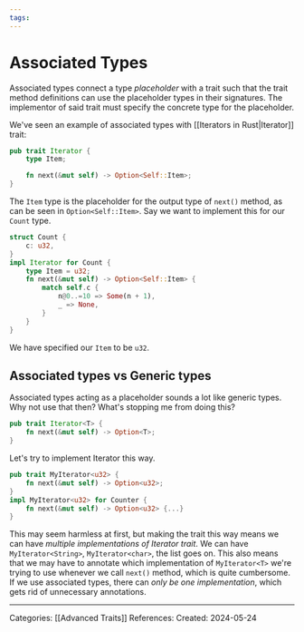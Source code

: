 ```yaml
---
tags:
---
```

# Associated Types
Associated types connect a type _placeholder_ with a trait such that the trait method definitions can use the placeholder types in their signatures. The implementor of said trait must specify the concrete type for the placeholder.

We've seen an example of associated types with [[Iterators in Rust|Iterator]] trait:
```rust
pub trait Iterator {
	type Item;

	fn next(&mut self) -> Option<Self::Item>;
}
```
The `Item` type is the placeholder for the output type of `next()` method, as can be seen in `Option<Self::Item>`. Say we want to implement this for our `Count` type.
``` rust
struct Count {
	c: u32,
}
impl Iterator for Count {
	type Item = u32;
	fn next(&mut self) -> Option<Self::Item> {
		match self.c {
			n@0..=10 => Some(n + 1),
			_ => None,
		}
	}
}
```
We have specified our `Item` to be `u32`.

## Associated types vs Generic types
Associated types acting as a placeholder sounds a lot like generic types. Why not use that then? What's stopping me from doing this?
``` rust
pub trait Iterator<T> {
	fn next(&mut self) -> Option<T>;
}
```
Let's try to implement Iterator this way.
``` rust
pub trait MyIterator<u32> {
	fn next(&mut self) -> Option<u32>;
}
impl MyIterator<u32> for Counter {
	fn next(&mut self) -> Option<u32> {...}
}
```
This may seem harmless at first, but making the trait this way means we can have _multiple implementations of Iterator trait_. We can have `MyIterator<String>`, `MyIterator<char>`, the list goes on. This also means that we may have to annotate which implementation of `MyIterator<T>` we're trying to use whenever we call `next()` method, which is quite cumbersome.
If we use associated types, there can _only be one implementation_, which gets rid of unnecessary annotations.

---
Categories: [[Advanced Traits]]
References:
Created: 2024-05-24
